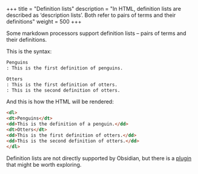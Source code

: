 +++
title = "Definition lists"
description = "In HTML, definition lists are described as ‘description lists’. Both refer to pairs of terms and their definitions"
weight = 500
+++

Some markdown processors support definition lists – pairs of terms and their definitions.

This is the syntax:

```markdown
Penguins
: This is the first definition of penguins.

Otters
: This is the first definition of otters.
: This is the second definition of otters.
```

And this is how the HTML will be rendered:

```html
<dl>
<dt>Penguins</dt>
<dd>This is the definition of a penguin.</dd>
<dt>Otters</dt>
<dd>This is the first definition of otters.</dd>
<dd>This is the second definition of otters.</dd>
</dl>
```

Definition lists are not directly supported by Obsidian, but there is a [plugin](https://www.obsidianstats.com/plugins/definition-list) that might be worth exploring.